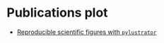 # Publications plot

- [Reproducible scientific figures with `pylustrator`](https://towardsdatascience.com/generate-easily-reproducible-scientific-figures-with-pylustrator-9426292e07a4)
